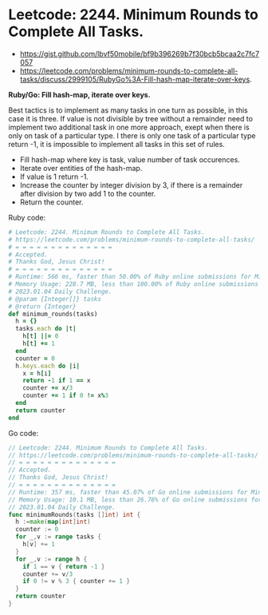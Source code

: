# Leetcode: 2244. Minimum Rounds to Complete All Tasks.

- https://gist.github.com/lbvf50mobile/bf9b396269b7f30bcb5bcaa2c7fc7057
- https://leetcode.com/problems/minimum-rounds-to-complete-all-tasks/discuss/2999105/RubyGo%3A-Fill-hash-map-iterate-over-keys.

**Ruby/Go: Fill hash-map, iterate over keys.**

Best tactics is to implement as many tasks in one turn as possible, in this case it is three. If value is not divisible by tree without a remainder need to implement two additional task in one more approach, exept when there is only on task of a particular type. I there is only one task of a particular type return -1, it is impossible to implement all tasks in this set of rules.

- Fill hash-map where key is task, value number of task occurences.
- Iterate over entities of the hash-map.
- If value is 1 return -1.
- Increase the counter by integer division by 3, if there is a remainder after division by two add 1 to the counter.
- Return the counter.


Ruby code:
```Ruby
# Leetcode: 2244. Minimum Rounds to Complete All Tasks.
# https://leetcode.com/problems/minimum-rounds-to-complete-all-tasks/
# = = = = = = = = = = = = = =
# Accepted.
# Thanks God, Jesus Christ!
# = = = = = = = = = = = = = =
# Runtime: 566 ms, faster than 50.00% of Ruby online submissions for Minimum Rounds to Complete All Tasks.
# Memory Usage: 228.7 MB, less than 100.00% of Ruby online submissions for Minimum Rounds to Complete All Tasks.
# 2023.01.04 Daily Challenge.
# @param {Integer[]} tasks
# @return {Integer}
def minimum_rounds(tasks)
  h = {}
  tasks.each do |t|
    h[t] ||= 0
    h[t] += 1
  end
  counter = 0
  h.keys.each do |i|
    x = h[i]
    return -1 if 1 == x
    counter += x/3
    counter += 1 if 0 != x%3
  end
  return counter
end
```

Go code:
```Go
// Leetcode: 2244. Minimum Rounds to Complete All Tasks.
// https://leetcode.com/problems/minimum-rounds-to-complete-all-tasks/
// = = = = = = = = = = = = = =
// Accepted.
// Thanks God, Jesus Christ!
// = = = = = = = = = = = = = =
// Runtime: 357 ms, faster than 45.07% of Go online submissions for Minimum Rounds to Complete All Tasks.
// Memory Usage: 10.1 MB, less than 26.76% of Go online submissions for Minimum Rounds to Complete All Tasks.
// 2023.01.04 Daily Challenge.
func minimumRounds(tasks []int) int {
  h :=make(map[int]int)
  counter := 0
  for _,v := range tasks {
    h[v] += 1
  }
  for _,v := range h {
    if 1 == v { return -1 }
    counter += v/3
    if 0 != v % 3 { counter += 1 }
  }
  return counter
}
```
